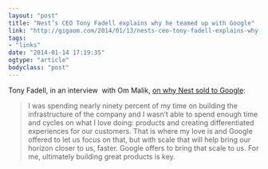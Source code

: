 ```yaml
---
layout: "post"
title: "Nest’s CEO Tony Fadell explains why he teamed up with Google"
link: "http://gigaom.com/2014/01/13/nests-ceo-tony-fadell-explains-why-he-teamed-up-with-google-its-about-infrastructure/"
tags: 
- "links"
date: "2014-01-14 17:19:35"
ogtype: "article"
bodyclass: "post"
---
```


Tony Fadell, in an interview  with Om Malik, [on why Nest sold to Google](http://gigaom.com/2014/01/13/nests-ceo-tony-fadell-explains-why-he-teamed-up-with-google-its-about-infrastructure/):

> I was spending nearly ninety percent of my time on building the infrastructure of the company and I wasn’t able to spend enough time and cycles on what I love doing: products and creating differentiated experiences for our customers. That is where my love is and Google offered to let us focus on that, but with scale that will help bring our horizon closer to us, faster. Google offers to bring that scale to us. For me, ultimately building great products is key.